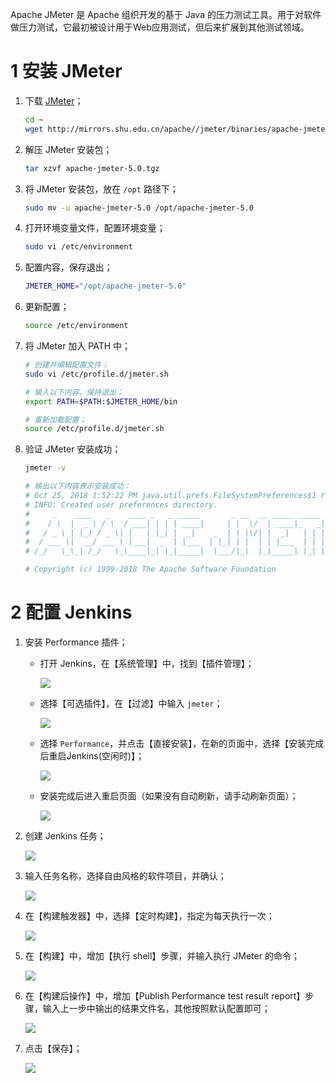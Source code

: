 Apache JMeter 是 Apache 组织开发的基于 Java 的压力测试工具。用于对软件做压力测试，它最初被设计用于Web应用测试，但后来扩展到其他测试领域。

# 1 安装 JMeter

1. 下载 [JMeter](http://jmeter.apache.org/download_jmeter.cgi)；

   ``` sh
   cd ~
   wget http://mirrors.shu.edu.cn/apache//jmeter/binaries/apache-jmeter-5.0.tgz
   ```

2. 解压 JMeter 安装包；

   ``` sh
   tar xzvf apache-jmeter-5.0.tgz
   ```

3. 将 JMeter 安装包，放在 `/opt` 路径下；

   ``` sh
   sudo mv -u apache-jmeter-5.0 /opt/apache-jmeter-5.0
   ```

4. 打开环境变量文件，配置环境变量；

   ``` sh
   sudo vi /etc/environment
   ```

5. 配置内容，保存退出；

   ``` sh
   JMETER_HOME="/opt/apache-jmeter-5.0"
   ```

6. 更新配置；

   ``` sh
   source /etc/environment
   ```
   
7. 将 JMeter 加入 PATH 中；

   ``` sh
   # 创建并编辑配置文件；
   sudo vi /etc/profile.d/jmeter.sh
   
   # 输入以下内容，保持退出；
   export PATH=$PATH:$JMETER_HOME/bin
   
   # 重新加载配置；
   source /etc/profile.d/jmeter.sh
   ```

8. 验证 JMeter 安装成功；

   ``` sh
   jmeter -v
   
   # 输出以下内容表示安装成功：
   # Oct 25, 2018 1:52:22 PM java.util.prefs.FileSystemPreferences$1 run
   # INFO: Created user preferences directory.
   #     _    ____   _    ____ _   _ _____       _ __  __ _____ _____ _____ ____
   #    / \  |  _ \ / \  / ___| | | | ____|     | |  \/  | ____|_   _| ____|  _ \
   #   / _ \ | |_) / _ \| |   | |_| |  _|    _  | | |\/| |  _|   | | |  _| | |_) |
   #  / ___ \|  __/ ___ \ |___|  _  | |___  | |_| | |  | | |___  | | | |___|  _ <
   # /_/   \_\_| /_/   \_\____|_| |_|_____|  \___/|_|  |_|_____| |_| |_____|_| \_\ 5.0 r1840935
   
   # Copyright (c) 1999-2018 The Apache Software Foundation
   ```

# 2 配置 Jenkins

1. 安装 Performance 插件；

   * 打开 Jenkins，在【系统管理】中，找到【插件管理】；

     ![](images/012_JMeter_1.png)

   * 选择【可选插件】，在【过滤】中输入 `jmeter`；

     ![](images/012_JMeter_2.png)

   * 选择 `Performance`，并点击【直接安装】，在新的页面中，选择【安装完成后重启Jenkins(空闲时)】；

     ![](images/012_JMeter_3.png)

   * 安装完成后进入重启页面（如果没有自动刷新，请手动刷新页面）；

     ![](images/012_JMeter_4.png)

2. 创建 Jenkins 任务；

   ![](images/012_JMeter_5.png)

3. 输入任务名称，选择自由风格的软件项目，并确认；

   ![](images/012_JMeter_6.png)

4. 在【构建触发器】中，选择【定时构建】，指定为每天执行一次；

   ![](images/012_JMeter_7.png)

5. 在【构建】中，增加【执行 shell】步骤，并输入执行 JMeter 的命令；

   ![](images/012_JMeter_8.png)

6. 在【构建后操作】中，增加【Publish Performance test result report】步骤，输入上一步中输出的结果文件名，其他按照默认配置即可；

   ![](images/012_JMeter_9.png)

7. 点击【保存】；

   ![](images/012_JMeter_10.png)
